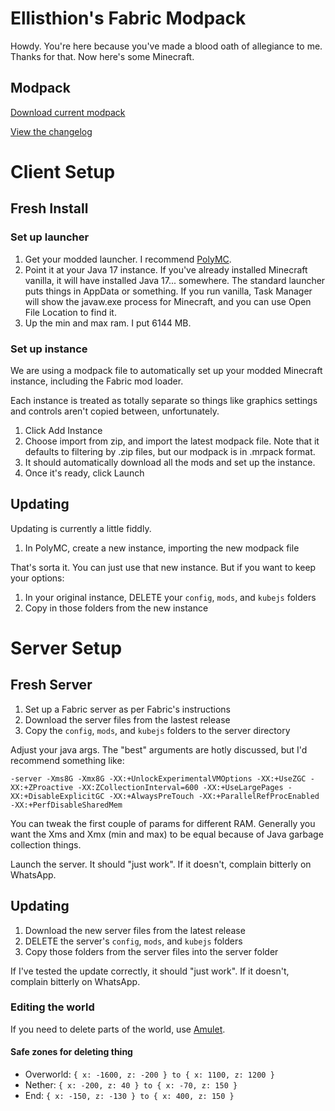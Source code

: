# Ellisthion's Fabric Modpack

Howdy. You're here because you've made a blood oath of allegiance to me. Thanks for that. Now here's some Minecraft.

## Modpack

[Download current modpack](https://github.com/Ellisthion/minecraft-fabric-1.19/releases/latest)

[View the changelog](/CHANGELOG.md)

# Client Setup

## Fresh Install

### Set up launcher

1. Get your modded launcher. I recommend [PolyMC](https://polymc.org/).
2. Point it at your Java 17 instance. If you've already installed Minecraft vanilla, it will have installed Java 17... somewhere. The standard launcher puts things in AppData or something. If you run vanilla, Task Manager will show the javaw.exe process for Minecraft, and you can use Open File Location to find it.
3. Up the min and max ram. I put 6144 MB.

### Set up instance

We are using a modpack file to automatically set up your modded Minecraft instance, including the Fabric mod loader.

Each instance is treated as totally separate so things like graphics settings and controls aren't copied between, unfortunately.

1. Click Add Instance
2. Choose import from zip, and import the latest modpack file. Note that it defaults to filtering by .zip files, but our modpack is in .mrpack format.
3. It should automatically download all the mods and set up the instance.
4. Once it's ready, click Launch

## Updating

Updating is currently a little fiddly.

1. In PolyMC, create a new instance, importing the new modpack file

That's sorta it. You can just use that new instance. But if you want to keep your options:

1. In your original instance, DELETE your `config`, `mods`, and `kubejs` folders
2. Copy in those folders from the new instance

# Server Setup

## Fresh Server

1. Set up a Fabric server as per Fabric's instructions
2. Download the server files from the lastest release
3. Copy the `config`, `mods`, and `kubejs` folders to the server directory

Adjust your java args. The "best" arguments are hotly discussed, but I'd recommend something like:

`-server -Xms8G -Xmx8G -XX:+UnlockExperimentalVMOptions -XX:+UseZGC -XX:+ZProactive -XX:ZCollectionInterval=600 -XX:+UseLargePages -XX:+DisableExplicitGC -XX:+AlwaysPreTouch -XX:+ParallelRefProcEnabled -XX:+PerfDisableSharedMem`

You can tweak the first couple of params for different RAM. Generally you want the Xms and Xmx (min and max) to be equal because of Java garbage collection things.

Launch the server. It should "just work". If it doesn't, complain bitterly on WhatsApp.

## Updating

1. Download the new server files from the latest release
2. DELETE the server's `config`, `mods`, and `kubejs` folders
3. Copy those folders from the server files into the server folder

If I've tested the update correctly, it should "just work". If it doesn't, complain bitterly on WhatsApp.

### Editing the world

If you need to delete parts of the world, use [Amulet](https://www.amuletmc.com/).

#### Safe zones for deleting thing
- Overworld: `{ x: -1600, z: -200 } to { x: 1100, z: 1200 }`
- Nether: `{ x: -200, z: 40 } to { x: -70, z: 150 }`
- End: `{ x: -150, z: -130 } to { x: 400, z: 150 }`
